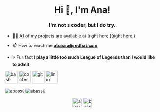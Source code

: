 <h1 align="center">Hi 👋, I'm Ana!</h1>
<h3 align="center">I'm not a coder, but I do try.</h3>

- 👨‍💻 All of my projects are available at [right here.](right here.)

- 📫 How to reach me **abasso@redhat.com**

- ⚡ Fun fact **I play a little too much League of Legends than I would like to admit**

<p align="left"><img src="https://www.vectorlogo.zone/logos/gnu_bash/gnu_bash-icon.svg" alt="bash" width="40" height="40"/> <img src="https://devicons.github.io/devicon/devicon.git/icons/docker/docker-original-wordmark.svg" alt="docker" width="40" height="40"/> <img src="https://www.vectorlogo.zone/logos/git-scm/git-scm-icon.svg" alt="git" width="40" height="40"/> <img src="https://devicons.github.io/devicon/devicon.git/icons/linux/linux-original.svg" alt="linux" width="40" height="40"/></p><img align="left" src="https://github-readme-stats.vercel.app/api/top-langs/?username=abass0&layout=compact&hide=html" alt="abass0" />

<img align="center" src="https://github-readme-stats.vercel.app/api?username=abass0&show_icons=true" alt="abass0" />

<p align="center">
<a href="https://linkedin.com/in/ana-basso" target="blank"><img align="center" src="https://cdn.jsdelivr.net/npm/simple-icons@3.0.1/icons/linkedin.svg" alt="ana-basso" height="30" width="30" /></a>
<a href="https://instagram.com/basso.mkv" target="blank"><img align="center" src="https://cdn.jsdelivr.net/npm/simple-icons@3.0.1/icons/instagram.svg" alt="basso.mkv" height="30" width="30" /></a>
</p>
